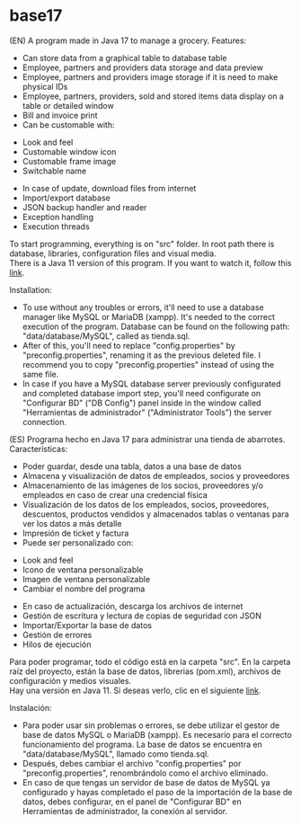 # base17
(EN)
A program made in Java 17 to manage a grocery. Features:
- Can store data from a graphical table to database table
- Employee, partners and providers data storage and data preview
- Employee, partners and providers image storage if it is need to make physical IDs
- Employee, partners, providers, sold and stored items data display on a table or detailed window
- Bill and invoice print
- Can be customable with:
* Look and feel
* Customable window icon
* Customable frame image
* Switchable name
- In case of update, download files from internet
- Import/export database
- JSON backup handler and reader
- Exception handling
- Execution threads

To start programming, everything is on "src" folder. In root path there is database, libraries, configuration files and visual media.<br>
There is a Java 11 version of this program. If you want to watch it, follow this [link](https://github.com/technolygames/base-11).

Installation:

- To use without any troubles or errors, it'll need to use a database manager like MySQL or MariaDB (xampp). It's needed to the correct execution of the program. Database can be found on the following path: "data/database/MySQL", called as tienda.sql.
- After of this, you'll need to replace "config.properties" by "preconfig.properties", renaming it as the previous deleted file. I recommend you to copy "preconfig.properties" instead of using the same file.
- In case if you have a MySQL database server previously configurated and completed database import step, you'll need configurate on "Configurar BD" ("DB Config") panel inside in the window called "Herramientas de administrador" ("Administrator Tools") the server connection.

(ES)
Programa hecho en Java 17 para administrar una tienda de abarrotes. Características:
- Poder guardar, desde una tabla, datos a una base de datos
- Almacena y visualización de datos de empleados, socios y proveedores
- Almacenamiento de las imágenes de los socios, proveedores y/o empleados en caso de crear una credencial física
- Visualización de los datos de los empleados, socios, proveedores, descuentos, productos vendidos y almacenados tablas o ventanas para ver los datos a más detalle
- Impresión de ticket y factura
- Puede ser personalizado con:
* Look and feel
* Icono de ventana personalizable
* Imagen de ventana personalizable
* Cambiar el nombre del programa
- En caso de actualización, descarga los archivos de internet
- Gestión de escritura y lectura de copias de seguridad con JSON
- Importar/Exportar la base de datos
- Gestión de errores
- Hilos de ejecución

Para poder programar, todo el código está en la carpeta "src". En la carpeta raíz del proyecto, están la base de datos, librerias (pom.xml), archivos de configuración y medios visuales.<br>
Hay una versión en Java 11. Si deseas verlo, clic en el siguiente [link](https://github.com/technolygames/base-11).

Instalación:

- Para poder usar sin problemas o errores, se debe utilizar el gestor de base de datos MySQL o MariaDB (xampp). Es necesario para el correcto funcionamiento del programa. La base de datos se encuentra en "data/database/MySQL", llamado como tienda.sql.
- Después, debes cambiar el archivo "config.properties" por "preconfig.properties", renombrándolo como el archivo eliminado.
- En caso de que tengas un servidor de base de datos de MySQL ya configurado y hayas completado el paso de la importación de la base de datos, debes configurar, en el panel de "Configurar BD" en Herramientas de administrador, la conexión al servidor.
